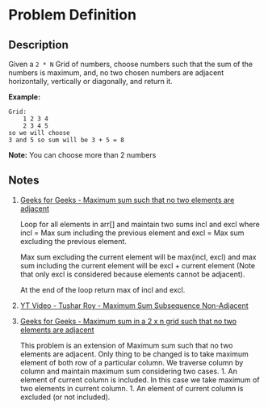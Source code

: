 # Problem Definition

## Description

Given a `2 * N` Grid of numbers, choose numbers such that the sum of the numbers is maximum, and, no two chosen numbers are adjacent horizontally, vertically or diagonally, and return it.

**Example:**

```plaintext
Grid:
    1 2 3 4
    2 3 4 5
so we will choose
3 and 5 so sum will be 3 + 5 = 8
```

**Note:** You can choose more than 2 numbers

## Notes

1. [Geeks for Geeks - Maximum sum such that no two elements are adjacent](https://www.geeksforgeeks.org/maximum-sum-such-that-no-two-elements-are-adjacent/)

    Loop for all elements in arr[] and maintain two sums incl and excl where incl = Max sum including the previous element and excl = Max sum excluding the previous element.

    Max sum excluding the current element will be max(incl, excl) and max sum including the current element will be excl + current element (Note that only excl is considered because elements cannot be adjacent).

    At the end of the loop return max of incl and excl.

1. [YT Video - Tushar Roy - Maximum Sum Subsequence Non-Adjacent](https://www.youtube.com/watch?v=UtGtF6nc35g)
1. [Geeks for Geeks - Maximum sum in a 2 x n grid such that no two elements are adjacent](https://www.geeksforgeeks.org/maximum-sum-2-x-n-grid-no-two-elements-adjacent/)

    This problem is an extension of Maximum sum such that no two elements are adjacent. Only thing to be changed is to take maximum element of both row of a particular column. We traverse column by column and maintain maximum sum considering two cases.
        1. An element of current column is included. In this case we take maximum of two elements in current column.
        1. An element of current column is excluded (or not included).